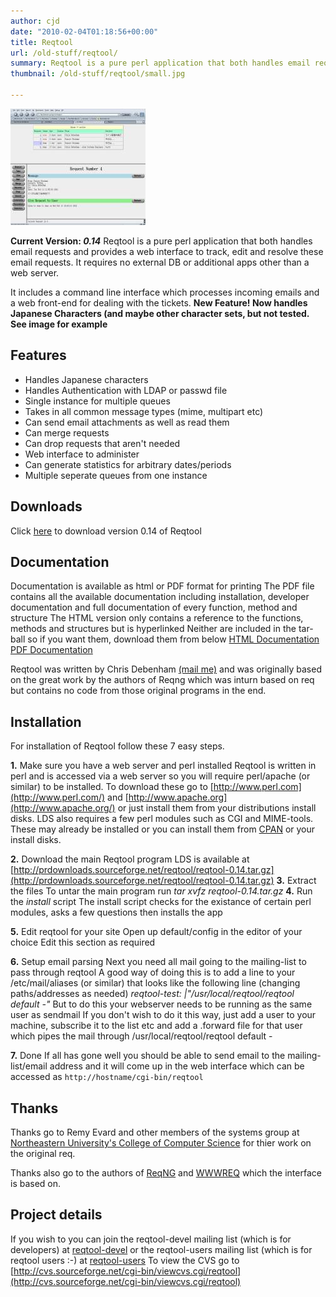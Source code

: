 ```yaml
---
author: cjd
date: "2010-02-04T01:18:56+00:00"
title: Reqtool
url: /old-stuff/reqtool/
summary: Reqtool is a pure perl application that both handles email requests and provides a web interface to track, edit and resolve these email requests. It requires no external DB or additional apps other than a web server.
thumbnail: /old-stuff/reqtool/small.jpg

---
```


[![Screenshot of reqtool](small.jpg)](large.jpg)

**Current Version: _0.14_**
Reqtool is a pure perl application that both handles email requests and provides a web interface to track, edit and resolve these email requests. It requires no external DB or additional apps other than a web server.

It includes a command line interface which processes incoming emails and a web front-end for dealing with the tickets.
**New Feature! Now handles Japanese Characters (and maybe other character sets, but not tested. See image for example**

## Features

- Handles Japanese characters
- Handles Authentication with LDAP or passwd file
- Single instance for multiple queues
- Takes in all common message types (mime, multipart etc)
- Can send email attachments as well as read them
- Can merge requests
- Can drop requests that aren't needed
- Web interface to administer
- Can generate statistics for arbitrary dates/periods
- Multiple seperate queues from one instance

## Downloads

Click [here](http://prdownloads.sourceforge.net/reqtool/reqtool-0.14.tar.gz) to download version 0.14 of Reqtool

## Documentation

Documentation is available as html or PDF format for printing
The PDF file contains all the available documentation including installation, developer documentation and full documentation of every function, method and structure
The HTML version only contains a reference to the functions, methods and structures but is hyperlinked
Neither are included in the tar-ball so if you want them, download them from below
[HTML Documentation](/files/reqtool/docs/index.html) [PDF Documentation](/files/reqtool/docs/reqtool.pdf)

Reqtool was written by Chris Debenham [(mail me)](mailto:chris@adebenham.com) and was originally based on the great work by the authors of Reqng which was inturn based on req but contains no code from those original programs in the end.

## Installation

For installation of Reqtool follow these 7 easy steps.

**1.** Make sure you have a web server and perl installed
Reqtool is written in perl and is accessed via a web server so you will require perl/apache (or similar) to be installed.
To download these go to [http://www.perl.com](http://www.perl.com/) and [http://www.apache.org](http://www.apache.org/) or just install them from your distributions install disks.
LDS also requires a few perl modules such as CGI and MIME-tools. These may already be installed or you can install them from [CPAN](http://www.cpan.org/) or your install disks.

**2.** Download the main Reqtool program
LDS is available at [http://prdownloads.sourceforge.net/reqtool/reqtool-0.14.tar.gz](http://prdownloads.sourceforge.net/reqtool/reqtool-0.14.tar.gz) **3.** Extract the files
To untar the main program run _tar xvfz reqtool-0.14.tar.gz_ **4.** Run the _install_ script
The install script checks for the existance of certain perl modules, asks a few questions then installs the app

**5.** Edit reqtool for your site
Open up default/config in the editor of your choice
Edit this section as required

**6.** Setup email parsing
Next you need all mail going to the mailing-list to pass through reqtool
A good way of doing this is to add a line to your /etc/mail/aliases (or similar) that looks like the following line (changing paths/addresses as needed)
_reqtool-test: \|"/usr/local/reqtool/reqtool default -"_
But to do this your webserver needs to be running as the same user as sendmail
If you don't wish to do it this way, just add a user to your machine, subscribe it to the list etc and add a .forward file for that user which pipes the mail through /usr/local/reqtool/reqtool default -

**7.** Done
If all has gone well you should be able to send email to the mailing-list/email address and it will come up in the web interface which can be accessed as ``` http://hostname/cgi-bin/reqtool ```

## Thanks

Thanks go to Remy Evard and other members of the systems group at [Northeastern University's College of Computer Science](http://www.ccs.neu.edu) for thier work on the original req.

Thanks also go to the authors of [ReqNG](http://reqng.sycore.net/reqng) and [WWWREQ](http://www.cs.ucr.edu/~cvarner/wwwreq/) which the interface is based on.

## Project details

If you wish to you can join the reqtool-devel mailing list (which is for developers) at [reqtool-devel](http://lists.sourceforge.net/lists/listinfo/reqtool-devel) or the reqtool-users mailing list (which is for reqtool users :-) at [reqtool-users](http://lists.sourceforge.net/lists/listinfo/reqtool-users)
To view the CVS go to [http://cvs.sourceforge.net/cgi-bin/viewcvs.cgi/reqtool](http://cvs.sourceforge.net/cgi-bin/viewcvs.cgi/reqtool)

